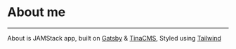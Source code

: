 # About me
----

About is JAMStack app, built on [Gatsby](https://www.gatsbyjs.org) & [TinaCMS](https://tinacms.org/), Styled using [Tailwind](https://tailwindcss.com/) 